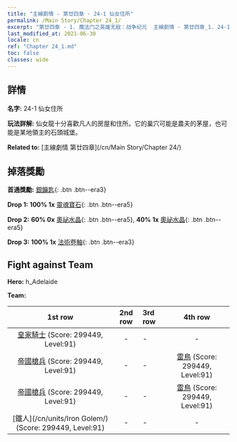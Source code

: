 ```yaml
---
title: "主線劇情 - 第廿四章 - 24-1 仙女住所"
permalink: /Main Story/Chapter 24_1/
excerpt: "第廿四章 - 1. 魔法门之英雄无敌：战争纪元  主線劇情 - 第廿四章_1. 24-1 仙女住所"
last_modified_at: 2021-06-30
locale: cn
ref: "Chapter 24_1.md"
toc: false
classes: wide
---
```


## 詳情

 **名字:** 24-1 仙女住所

 **玩法詳解:** 仙女龍十分喜歡凡人的房屋和住所。它的巢穴可能是農夫的茅屋，也可能是某地領主的石頭城堡。

 **Related to:** [主線劇情 第廿四章](/cn/Main Story/Chapter 24/)

## 掉落獎勵

 **首通獎勵:** [銀鑰匙](/cn/Items/con_693/){: .btn .btn--era3}

 **Drop 1:** **100% 1x** [靈魂寶石](/cn/Items/mat_86/){: .btn .btn--era5}

 **Drop 2:** **60% 0x** [奧祕水晶](/cn/Items/mat_80/){: .btn .btn--era5}, **40% 1x** [奧祕水晶](/cn/Items/mat_80/){: .btn .btn--era5}

 **Drop 3:** **100% 1x** [法術卷軸](/cn/Items/con_694/){: .btn .btn--era3}


## Fight against Team
 **Hero:** h_Adelaide

 **Team:**


  | 1st row | 2nd row | 3rd row | 4th row |
  |:----:|:----:|:----|:----:|
  | [皇家騎士](/cn/units/Cavalier/) (Score: 299449, Level:91)  | - | - | - |
  | [帝國槍兵](/cn/units/Pikeman/) (Score: 299449, Level:91)  | - | - | [雷鳥](/cn/units/Roc/) (Score: 299449, Level:91)  |
  | [帝國槍兵](/cn/units/Pikeman/) (Score: 299449, Level:91)  | - | - | [雷鳥](/cn/units/Roc/) (Score: 299449, Level:91)  |
  | [鐵人](/cn/units/Iron Golem/) (Score: 299449, Level:91)  | - | - | - |


